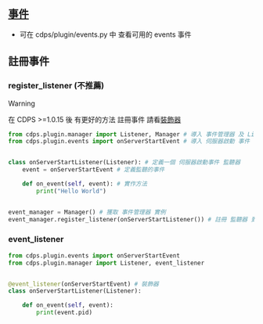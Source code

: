 ## [事件](https://github.com/ExpTechTW/CDPS/blob/master/cdps/plugin/events.py)
- 可在 cdps/plugin/events.py 中 查看可用的 events 事件

## 註冊事件
### register_listener (不推薦)
> [!WARNING]
> 在 CDPS >=1.0.15 後 有更好的方法 註冊事件 請看[裝飾器](#event_listener)
```py
from cdps.plugin.manager import Listener, Manager # 導入 事件管理器 及 Listener(抽象)
from cdps.plugin.events import onServerStartEvent # 導入 伺服器啟動 事件


class onServerStartListener(Listener): # 定義一個 伺服器啟動事件 監聽器
    event = onServerStartEvent # 定義監聽的事件

    def on_event(self, event): # 實作方法
        print("Hello World")


event_manager = Manager() # 獲取 事件管理器 實例
event_manager.register_listener(onServerStartListener()) # 註冊 監聽器 到 事件管理器
```


### event_listener
```py
from cdps.plugin.events import onServerStartEvent
from cdps.plugin.manager import Listener, event_listener


@event_listener(onServerStartEvent) # 裝飾器
class onServerStartListener(Listener):

    def on_event(self, event):
        print(event.pid)
```
